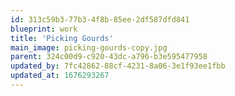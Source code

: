 ```yaml
---
id: 313c59b3-77b3-4f8b-85ee-2df587dfd841
blueprint: work
title: 'Picking Gourds'
main_image: picking-gourds-copy.jpg
parent: 324c00d9-c920-43dc-a796-b3e595477958
updated_by: 7fc42862-88cf-4231-8a06-3e1f93ee1fbb
updated_at: 1676293267
---
```

